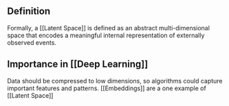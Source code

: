 ## Definition
Formally, a [[Latent Space]] is defined as an abstract multi-dimensional space that encodes a meaningful internal representation of externally observed events. 

## Importance in [[Deep Learning]]
Data should be compressed to low dimensions, so algorithms could capture important features and patterns. [[Embeddings]] are a one example of [[Latent Space]]

